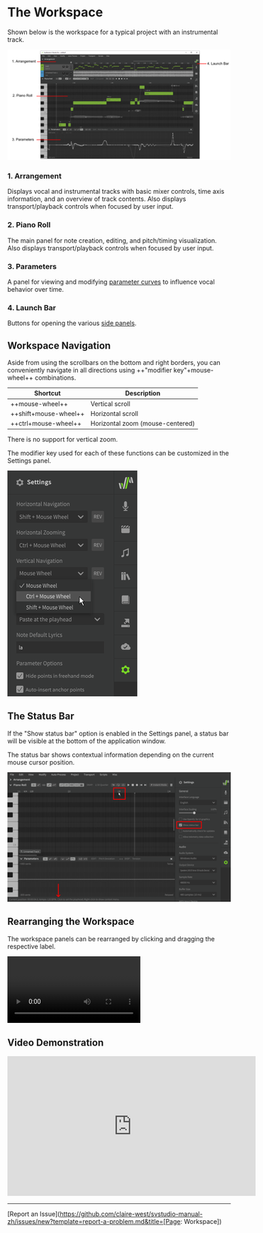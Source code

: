 # The Workspace

Shown below is the workspace for a typical project with an instrumental track.

![A High-level Overview of the Application GUI](../img/workspace/workspace.png)

### 1. Arrangement

Displays vocal and instrumental tracks with basic mixer controls, time axis information, and an overview of track contents. Also displays transport/playback controls when focused by user input.

### 2. Piano Roll

The main panel for note creation, editing, and pitch/timing visualization. Also displays transport/playback controls when focused by user input.

### 3. Parameters

A panel for viewing and modifying [parameter curves](../../parameters/parameters-panel) to influence vocal behavior over time.

### 4. Launch Bar

Buttons for opening the various [side panels](side-panels.md).

## Workspace Navigation

Aside from using the scrollbars on the bottom and right borders, you can conveniently navigate in all directions using ++"modifier key"+mouse-wheel++ combinations.

|Shortcut|Description|
|---|---|
|++mouse-wheel++|Vertical scroll|
|++shift+mouse-wheel++|Horizontal scroll|
|++ctrl+mouse-wheel++|Horizontal zoom (mouse-centered)|

There is no support for vertical zoom.

The modifier key used for each of these functions can be customized in the Settings panel.

![Changing the Naviation Controls](../img/workspace/navigation-settings.png)

## The Status Bar

If the "Show status bar" option is enabled in the Settings panel, a status bar will be visible at the bottom of the application window.

The status bar shows contextual information depending on the current mouse cursor position.

![The Status Bar](../img/workspace/status-bar.png)

## Rearranging the Workspace

The workspace panels can be rearranged by clicking and dragging the respective label.

![type:video](../img/workspace/rearrange-panels.mp4)

## Video Demonstration

<iframe width="560" height="315" src="https://www.youtube-nocookie.com/embed/5f50-Ircdvs" title="YouTube video player" frameborder="0" allowfullscreen></iframe>

---

[Report an Issue](https://github.com/claire-west/svstudio-manual-zh/issues/new?template=report-a-problem.md&title=[Page: Workspace])